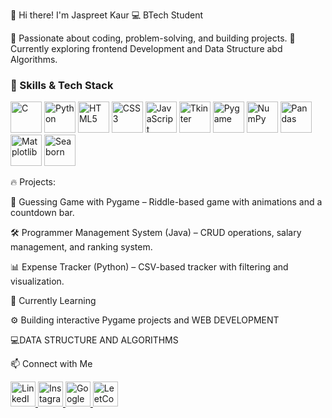 👋 Hi there! I'm Jaspreet Kaur 
💻 BTech Student

🔹 Passionate about coding, problem-solving, and building projects.
🔹 Currently exploring frontend Development and Data Structure abd Algorithms.

### 🚀 Skills & Tech Stack  
<p align="left">  
  <img src="https://cdn.jsdelivr.net/gh/devicons/devicon/icons/c/c-original.svg" alt="C" width="50" height="50" />  
  <img src="https://cdn.jsdelivr.net/gh/devicons/devicon/icons/python/python-original.svg" alt="Python" width="50" height="50" />  
  <img src="https://cdn.jsdelivr.net/gh/devicons/devicon/icons/html5/html5-original.svg" alt="HTML5" width="50" height="50" />  
  <img src="https://cdn.jsdelivr.net/gh/devicons/devicon/icons/css3/css3-original.svg" alt="CSS3" width="50" height="50" />  
  <img src="https://cdn.jsdelivr.net/gh/devicons/devicon/icons/javascript/javascript-original.svg" alt="JavaScript" width="50" height="50" />  
  <img src="https://upload.wikimedia.org/wikipedia/commons/8/87/Tkinter.png" alt="Tkinter" width="50" height="50" />  
  <img src="https://upload.wikimedia.org/wikipedia/commons/3/3b/Pygame_logo.svg" alt="Pygame" width="50" height="50" />  
  <img src="https://cdn.jsdelivr.net/gh/devicons/devicon/icons/numpy/numpy-original.svg" alt="NumPy" width="50" height="50" />  
  <img src="https://cdn.jsdelivr.net/gh/devicons/devicon/icons/pandas/pandas-original.svg" alt="Pandas" width="50" height="50" />  
  <img src="https://upload.wikimedia.org/wikipedia/commons/8/84/Matplotlib_icon.svg" alt="Matplotlib" width="50" height="50" />  
  <img src="https://seaborn.pydata.org/_images/logo-mark-lightbg.svg" alt="Seaborn" width="50" height="50" />  
</p>




🔥 Projects:

🎯 Guessing Game with Pygame – Riddle-based game with animations and a countdown bar.

🛠️ Programmer Management System (Java) – CRUD operations, salary management, and ranking system.

📊 Expense Tracker (Python) – CSV-based tracker with filtering and visualization.

🌱 Currently Learning

⚙️ Building interactive Pygame projects and WEB DEVELOPMENT

💻DATA STRUCTURE AND ALGORITHMS

📫 Connect with Me  

<a href="https://www.linkedin.com/in/jaspreet-kaur-09a077307" target="_blank">
    <img src="https://cdn.jsdelivr.net/gh/devicons/devicon/icons/linkedin/linkedin-original.svg" alt="LinkedIn" width="40" height="40"/>
</a>

<a href="https://www.instagram.com/jass.kaur9977" target="_blank">
    <img src="https://img.icons8.com/fluency/48/instagram-new.png" alt="Instagram" width="40" height="40"/>
</a>

<a href="https://g.dev/jaspreet12" target="_blank">
    <img src="https://img.icons8.com/color/48/google-logo.png" alt="Google Dev" width="40" height="40"/>
</a>

<a href="https://leetcode.com/jaspreet12" target="_blank">
    <img src="https://upload.wikimedia.org/wikipedia/commons/1/19/LeetCode_logo_black.png" alt="LeetCode" width="40" height="40"/>
</a>

